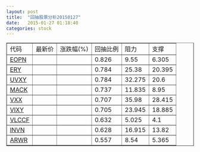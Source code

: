 ```yaml
---
layout: post
title:  "回抽股票分析20150127"
date:   2015-01-27 01:18:40
categories: stock
---
```

<script type="text/javascript">
var stockList = []
stockList.push('gb_eopn');
stockList.push('gb_ery');
stockList.push('gb_uvxy');
stockList.push('gb_mack');
stockList.push('gb_vxx');
stockList.push('gb_vixy');
stockList.push('gb_vlccf');
stockList.push('gb_invn');
stockList.push('gb_arwr');
</script>
<table border="1">
 <tr>
 <td>代码</td>
 <td>最新价</td>
 <td>涨跌幅(%)</td>
 <td>回抽比例</td>
 <td>阻力</td>
 <td>支撑</td>
</tr>
  <tr id="eopn">
  <td><a href="http://stock.finance.sina.com.cn/usstock/quotes/EOPN.html" target="_blank">EOPN</a></td><td></td><td></td><td>0.826</td><td>9.55</td><td>6.305</td></tr>
  <tr id="ery">
  <td><a href="http://stock.finance.sina.com.cn/usstock/quotes/ERY.html" target="_blank">ERY</a></td><td></td><td></td><td>0.784</td><td>25.38</td><td>20.395</td></tr>
  <tr id="uvxy">
  <td><a href="http://stock.finance.sina.com.cn/usstock/quotes/UVXY.html" target="_blank">UVXY</a></td><td></td><td></td><td>0.784</td><td>32.275</td><td>20.6</td></tr>
  <tr id="mack">
  <td><a href="http://stock.finance.sina.com.cn/usstock/quotes/MACK.html" target="_blank">MACK</a></td><td></td><td></td><td>0.737</td><td>11.835</td><td>8.95</td></tr>
  <tr id="vxx">
  <td><a href="http://stock.finance.sina.com.cn/usstock/quotes/VXX.html" target="_blank">VXX</a></td><td></td><td></td><td>0.707</td><td>35.98</td><td>28.415</td></tr>
  <tr id="vixy">
  <td><a href="http://stock.finance.sina.com.cn/usstock/quotes/VIXY.html" target="_blank">VIXY</a></td><td></td><td></td><td>0.705</td><td>23.945</td><td>18.885</td></tr>
  <tr id="vlccf">
  <td><a href="http://stock.finance.sina.com.cn/usstock/quotes/VLCCF.html" target="_blank">VLCCF</a></td><td></td><td></td><td>0.632</td><td>5.025</td><td>4.1</td></tr>
  <tr id="invn">
  <td><a href="http://stock.finance.sina.com.cn/usstock/quotes/INVN.html" target="_blank">INVN</a></td><td></td><td></td><td>0.628</td><td>16.915</td><td>13.82</td></tr>
  <tr id="arwr">
  <td><a href="http://stock.finance.sina.com.cn/usstock/quotes/ARWR.html" target="_blank">ARWR</a></td><td></td><td></td><td>0.557</td><td>8.54</td><td>5.365</td></tr>
</table>
